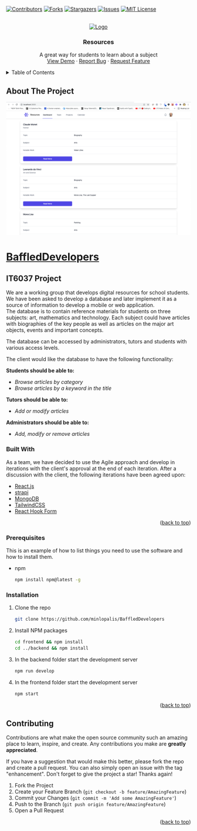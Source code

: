 <!-- PROJECT SHIELDS -->

[![Contributors][contributors-shield]][contributors-url]
[![Forks][forks-shield]][forks-url]
[![Stargazers][stars-shield]][stars-url]
[![Issues][issues-shield]][issues-url]
[![MIT License][license-shield]][license-url]

<!-- PROJECT LOGO -->
<br />
<div align="center">
  <a href="https://github.com/othneildrew/Best-README-Template">
    <img src="https://tailwindui.com/img/logos/workflow-mark-indigo-600.svg" width="80"height="80" alt="Logo">
  </a>

  <h3 align="center">Resources</h3>

  <p align="center">
    A great way for students to learn about a subject
    <br />
    <!-- <a href="https://github.com/othneildrew/Best-README-Template"><strong>Explore the docs »</strong></a> -->
    <!-- <br />
    <br /> -->
    <a href="https://github.com/othneildrew/Best-README-Template">View Demo</a>
    ·
    <a href="https://github.com/minlopalis/BaffledDevelopers/issues">Report Bug</a>
    ·
    <a href="https://github.com/minlopalis/BaffledDevelopers/issues">Request Feature</a>
  </p>
</div>

<!-- TABLE OF CONTENTS -->
<details>
  <summary>Table of Contents</summary>
  <ol>
    <li>
      <a href="#about-the-project">About The Project</a>
      <ul>
        <li><a href="#built-with">Built With</a></li>
      </ul>
    </li>
    <li>
      <a href="#getting-started">Getting Started</a>
      <ul>
        <li><a href="#prerequisites">Prerequisites</a></li>
        <li><a href="#installation">Installation</a></li>
      </ul>
    </li>
    <li><a href="#usage">Usage</a></li>
    <li><a href="#roadmap">Roadmap</a></li>
    <li><a href="#contributing">Contributing</a></li>
    <li><a href="#license">License</a></li>
    <li><a href="#contact">Contact</a></li>
    <li><a href="#acknowledgments">Acknowledgments</a></li>
  </ol>
</details>

<!-- ABOUT THE PROJECT -->

## About The Project

[![Product Name Screen Shot][product-screenshot]](https://example.com)

# [BaffledDevelopers](https://teams.microsoft.com/l/channel/19%3ao_KiM6pMmcEPRuwMiU1RAdtvoIf43yIxCDvjS2zqZ0k1%40thread.tacv2/General?groupId=b02d347d-42d5-4b2a-952e-7dc8ede6a639&tenantId=181d82a2-39a4-4a67-ac77-14f37724e23b)

## IT6037 Project

We are a working group that develops digital resources for school students. We have been asked to develop a database and later implement it as a source of information to develop a mobile or web application.  
The database is to contain reference materials for students on three subjects: art, mathematics and technology. Each subject could have articles with biographies of the key people as well as articles on the major art objects, events and important concepts.

The database can be accessed by administrators, tutors and students with various access levels.

The client would like the database to have the following functionality:

**Students should be able to:**

- _Browse articles by category_
- _Browse articles by a keyword in the title_

**Tutors should be able to:**

- _Add or modify articles_

**Administrators should be able to:**

- _Add, modify or remove articles_

### Built With

As a team, we have decided to use the Agile approach and develop in iterations with the client's approval at the end of each iteration. After a discussion with the client, the following iterations have been agreed upon:

- [React.js](https://reactjs.org/)
- [strapi](https://strapi.io/)
- [MongoDB](https://www.mongodb.com/)
- [TailwindCSS](https://tailwindcss.com/)
- [React Hook Form](https://react-hook-form.com/)

<p align="right">(<a href="#top">back to top</a>)</p>

<!-- GETTING STARTED -->

### Prerequisites

This is an example of how to list things you need to use the software and how to install them.

- npm
  ```sh
  npm install npm@latest -g
  ```

### Installation

1. Clone the repo
   ```sh
   git clone https://github.com/minlopalis/BaffledDevelopers
   ```
2. Install NPM packages
   ```sh
   cd frontend && npm install
   cd ../backend && npm install
   ```
3. In the backend folder start the development server
   ```sh
   npm run develop
   ```
4. In the frontend folder start the development server
   ```sh
   npm start
   ```

<p align="right">(<a href="#top">back to top</a>)</p>

<!-- CONTRIBUTING -->

## Contributing

Contributions are what make the open source community such an amazing place to learn, inspire, and create. Any contributions you make are **greatly appreciated**.

If you have a suggestion that would make this better, please fork the repo and create a pull request. You can also simply open an issue with the tag "enhancement".
Don't forget to give the project a star! Thanks again!

1. Fork the Project
2. Create your Feature Branch (`git checkout -b feature/AmazingFeature`)
3. Commit your Changes (`git commit -m 'Add some AmazingFeature'`)
4. Push to the Branch (`git push origin feature/AmazingFeature`)
5. Open a Pull Request

<p align="right">(<a href="#top">back to top</a>)</p>

<!-- MARKDOWN LINKS & IMAGES -->
<!-- https://www.markdownguide.org/basic-syntax/#reference-style-links -->

[contributors-shield]: https://img.shields.io/github/contributors/minlopalis/BaffledDevelopers.svg?style=for-the-badge
[contributors-url]: https://github.com/minlopalis/BaffledDevelopers/graphs/contributors
[forks-shield]: https://img.shields.io/github/forks/minlopalis/BaffledDevelopers.svg?style=for-the-badge
[forks-url]: https://github.com/othneildrew/Best-README-Template/network/members
[stars-shield]: https://img.shields.io/github/stars/minlopalis/BaffledDevelopers.svg?style=for-the-badge
[stars-url]: https://github.com/othneildrew/Best-README-Template/stargazers
[issues-shield]: https://img.shields.io/github/issues/minlopalis/BaffledDevelopers.svg?style=for-the-badge
[issues-url]: https://github.com/othneildrew/Best-README-Template/issues
[license-shield]: https://img.shields.io/github/license/minlopalis/BaffledDevelopers.svg?style=for-the-badge
[license-url]: https://github.com/othneildrew/Best-README-Template/blob/master/LICENSE.txt
[product-screenshot]: images/screenshot.png
